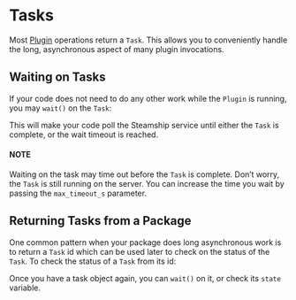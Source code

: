 <a id="tasks"></a>

# Tasks

Most [Plugin](../index.md#plugins) operations return a `Task`.  This allows you to conveniently handle the long,
asynchronous aspect of many plugin invocations.

## Waiting on Tasks

If your code does not need to do any other work while the `Plugin` is running, you may `wait()` on the `Task`:

This will make your code poll the Steamship service until either the `Task` is complete, or the wait timeout is reached.

#### NOTE
Waiting on the task may time out before the `Task` is complete. Don’t worry, the `Task` is still running on the server.
You can increase the time you wait by passing the `max_timeout_s` parameter.

## Returning Tasks from a Package

One common pattern when your package does long asynchronous work is to return a `Task` id which can
be used later to check on the status of the `Task`. To check the status of a `Task` from its id:

Once you have a task object again, you can `wait()` on it, or check its `state` variable.

